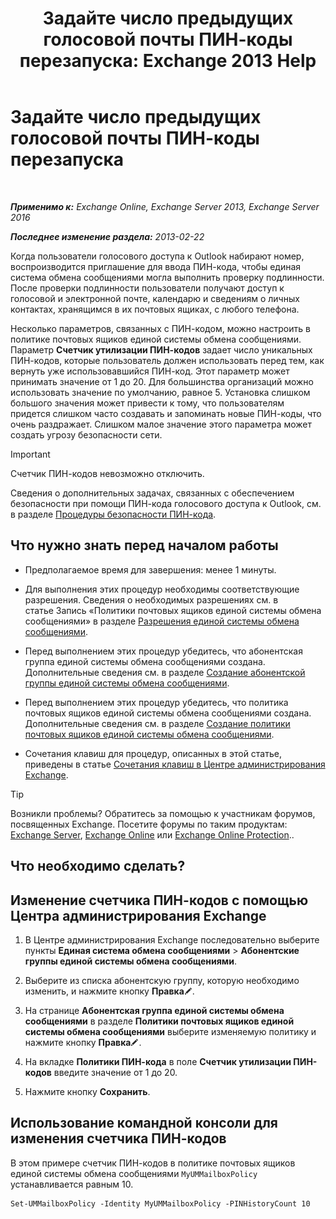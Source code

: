 ﻿---
title: 'Задайте число предыдущих голосовой почты ПИН-коды перезапуска: Exchange 2013 Help'
TOCTitle: Задайте число предыдущих голосовой почты ПИН-коды перезапуска
ms:assetid: b094e68e-c493-4576-a6b1-4c780e635405
ms:mtpsurl: https://technet.microsoft.com/ru-ru/library/Bb124254(v=EXCHG.150)
ms:contentKeyID: 50556430
ms.date: 05/22/2018
mtps_version: v=EXCHG.150
ms.translationtype: MT
---

# Задайте число предыдущих голосовой почты ПИН-коды перезапуска

 

_**Применимо к:** Exchange Online, Exchange Server 2013, Exchange Server 2016_

_**Последнее изменение раздела:** 2013-02-22_

Когда пользователи голосового доступа к Outlook набирают номер, воспроизводится приглашение для ввода ПИН-кода, чтобы единая система обмена сообщениями могла выполнить проверку подлинности. После проверки подлинности пользователи получают доступ к голосовой и электронной почте, календарю и сведениям о личных контактах, хранящимся в их почтовых ящиках, с любого телефона.

Несколько параметров, связанных с ПИН-кодом, можно настроить в политике почтовых ящиков единой системы обмена сообщениями. Параметр **Счетчик утилизации ПИН-кодов** задает число уникальных ПИН-кодов, которые пользователь должен использовать перед тем, как вернуть уже использовавшийся ПИН-код. Этот параметр может принимать значение от 1 до 20. Для большинства организаций можно использовать значение по умолчанию, равное 5. Установка слишком большого значения может привести к тому, что пользователям придется слишком часто создавать и запоминать новые ПИН-коды, что очень раздражает. Слишком малое значение этого параметра может создать угрозу безопасности сети.

> [!IMPORTANT]  
> Счетчик ПИН-кодов невозможно отключить.


Сведения о дополнительных задачах, связанных с обеспечением безопасности при помощи ПИН-кода голосового доступа к Outlook, см. в разделе [Процедуры безопасности ПИН-кода](pin-security-procedures-exchange-2013-help.md).

## Что нужно знать перед началом работы

  - Предполагаемое время для завершения: менее 1 минуты.

  - Для выполнения этих процедур необходимы соответствующие разрешения. Сведения о необходимых разрешениях см. в статье Запись «Политики почтовых ящиков единой системы обмена сообщениями» в разделе [Разрешения единой системы обмена сообщениями](unified-messaging-permissions-exchange-2013-help.md).

  - Перед выполнением этих процедур убедитесь, что абонентская группа единой системы обмена сообщениями создана. Дополнительные сведения см. в разделе [Создание абонентской группы единой системы обмена сообщениями](create-a-um-dial-plan-exchange-2013-help.md).

  - Перед выполнением этих процедур убедитесь, что политика почтовых ящиков единой системы обмена сообщениями создана. Дополнительные сведения см. в разделе [Создание политики почтовых ящиков единой системы обмена сообщениями](create-a-um-mailbox-policy-exchange-2013-help.md).

  - Сочетания клавиш для процедур, описанных в этой статье, приведены в статье [Сочетания клавиш в Центре администрирования Exchange](keyboard-shortcuts-in-the-exchange-admin-center-exchange-online-protection-help.md).

> [!TIP]  
> Возникли проблемы? Обратитесь за помощью к участникам форумов, посвященных Exchange. Посетите форумы по таким продуктам: <a href="https://go.microsoft.com/fwlink/p/?linkid=60612">Exchange Server</a>, <a href="https://go.microsoft.com/fwlink/p/?linkid=267542">Exchange Online</a> или <a href="https://go.microsoft.com/fwlink/p/?linkid=285351">Exchange Online Protection</a>..


## Что необходимо сделать?

## Изменение счетчика ПИН-кодов с помощью Центра администрирования Exchange

1.  В Центре администрирования Exchange последовательно выберите пункты **Единая система обмена сообщениями** \> **Абонентские группы единой системы обмена сообщениями**.

2.  Выберите из списка абонентскую группу, которую необходимо изменить, и нажмите кнопку **Правка**![Значок редактирования](images/Bb124582.6f53ccb2-1f13-4c02-bea0-30690e6ea71d(EXCHG.150).gif "Значок редактирования").

3.  На странице **Абонентская группа единой системы обмена сообщениями** в разделе **Политики почтовых ящиков единой системы обмена сообщениями** выберите изменяемую политику и нажмите кнопку **Правка**![Значок редактирования](images/Bb124582.6f53ccb2-1f13-4c02-bea0-30690e6ea71d(EXCHG.150).gif "Значок редактирования").

4.  На вкладке **Политики ПИН-кода** в поле **Счетчик утилизации ПИН-кодов** введите значение от 1 до 20.

5.  Нажмите кнопку **Сохранить**.

## Использование командной консоли для изменения счетчика ПИН-кодов

В этом примере счетчик ПИН-кодов в политике почтовых ящиков единой системы обмена сообщениями `MyUMMailboxPolicy` устанавливается равным 10.

    Set-UMMailboxPolicy -Identity MyUMMailboxPolicy -PINHistoryCount 10

